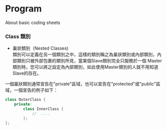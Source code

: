 # Program
About basic coding sheets

### Class 類別
 - 巢狀類別（Nested Classes)   
 類別可以定義在另一個類別之中，這樣的類別稱之為巢狀類別或內部類別，內部類別只被外部包裹的類別所見，當某個Slave類別完全只服務於一個 Master類別時，您可以將之設定為內部類別，如此使用Master類別的人就不用知道Slave的存在。  

 一個巢狀類別通常宣告在"private"區域，也可以宣告在"protected"或"public"區域，一個宣告的例子如下：  
 ```c++
 class OuterClass {
     private:
         class InnerClass {
             //  ....
         };
 };
 ```
